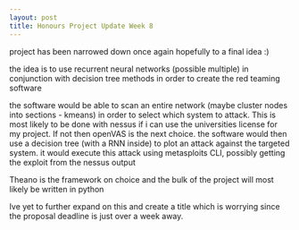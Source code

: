 ```yaml
---
layout: post
title: Honours Project Update Week 8
---
```


project has been narrowed down once again hopefully to a final idea :)

the idea is to use recurrent neural networks (possible multiple) in conjunction with decision tree methods in order to create the red teaming software

the software would be able to scan an entire network (maybe cluster nodes into sections - kmeans) in order to select which system to attack.
This is most likely to be done with nessus if i can use the universities license for my project. If not then openVAS is the next choice.
the software would then use a decision tree (with a RNN inside) to plot an attack against the targeted system.
it would execute this attack using metasploits CLI, possibly getting the exploit from the nessus output

Theano is the framework on choice and the bulk of the project will most likely be written in python

Ive yet to further expand on this and create a title which is worrying since the proposal deadline is just over a week away.